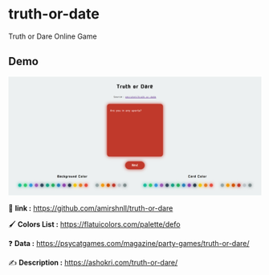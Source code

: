 # truth-or-date
Truth or Dare Online Game

## Demo
![Demo](screenshot.png)

🔗 **link :** https://github.com/amirshnll/truth-or-dare

🖌️ **Colors List :** https://flatuicolors.com/palette/defo

❓ **Data :** https://psycatgames.com/magazine/party-games/truth-or-dare/

✍️ **Description :** https://ashokri.com/truth-or-dare/
